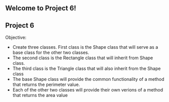 ## Welcome to Project 6!

## Project 6
Objective:
- Create three classes. First class is the Shape class that will serve as a base class for the other two classes.
- The second class is the Rectangle class that will inherit from Shape class.
- The third class is the Triangle class that will also inherit from the Shape class
- The base Shape class will provide the common functionality of a method that returns the perimeter value. 
- Each of the other two classes will provide their own verions of a method that returns the area value
